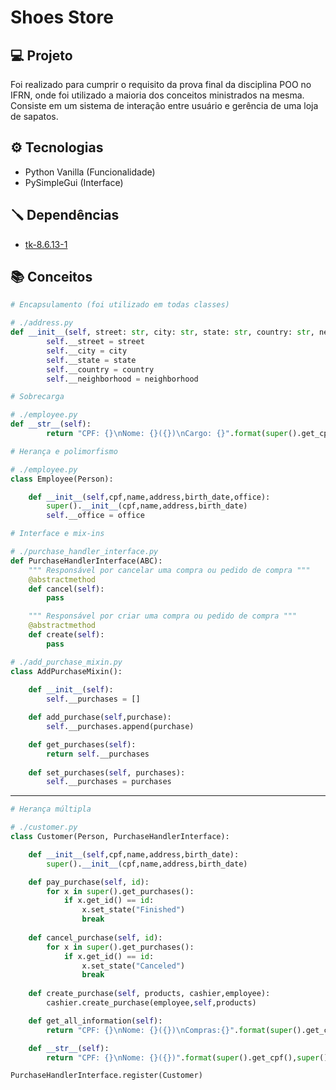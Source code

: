 # Shoes Store

## 💻 Projeto
Foi realizado para cumprir o requisito da prova final da disciplina POO no IFRN, onde foi utilizado a maioria dos conceitos ministrados na mesma. Consiste em um sistema de interação entre usuário e gerência de uma loja de sapatos.

## ⚙️ Tecnologias
- Python Vanilla (Funcionalidade)
- PySimpleGui (Interface)

## 🪛 Dependências
- [tk-8.6.13-1](https://docs.python.org/3/library/tkinter.html)

## 📚 Conceitos

``` python
# Encapsulamento (foi utilizado em todas classes)

# ./address.py
def __init__(self, street: str, city: str, state: str, country: str, neighborhood: str) -> None:
        self.__street = street
        self.__city = city
        self.__state = state
        self.__country = country
        self.__neighborhood = neighborhood

```
``` python
# Sobrecarga

# ./employee.py
def __str__(self):
        return "CPF: {}\nNome: {}({})\nCargo: {}".format(super().get_cpf(),super().get_name(),super().get_birth_date(),self.__office)
```
```python
# Herança e polimorfismo

# ./employee.py
class Employee(Person):

    def __init__(self,cpf,name,address,birth_date,office):
        super().__init__(cpf,name,address,birth_date)
        self.__office = office
```
```python
# Interface e mix-ins

# ./purchase_handler_interface.py
def PurchaseHandlerInterface(ABC):
    """ Responsável por cancelar uma compra ou pedido de compra """
    @abstractmethod
    def cancel(self):
        pass

    """ Responsável por criar uma compra ou pedido de compra """
    @abstractmethod
    def create(self):
        pass

# ./add_purchase_mixin.py
class AddPurchaseMixin():
    
    def __init__(self):
        self.__purchases = []

    def add_purchase(self,purchase):
        self.__purchases.append(purchase)

    def get_purchases(self):
        return self.__purchases
    
    def set_purchases(self, purchases):
        self.__purchases = purchases
```
---
```python
# Herança múltipla

# ./customer.py
class Customer(Person, PurchaseHandlerInterface):

    def __init__(self,cpf,name,address,birth_date):
        super().__init__(cpf,name,address,birth_date)

    def pay_purchase(self, id):
        for x in super().get_purchases():
            if x.get_id() == id:
                x.set_state("Finished")
                break
    
    def cancel_purchase(self, id):
        for x in super().get_purchases():
            if x.get_id() == id:
                x.set_state("Canceled")
                break
    
    def create_purchase(self, products, cashier,employee):
        cashier.create_purchase(employee,self,products)

    def get_all_information(self):
        return "CPF: {}\nNome: {}({})\nCompras:{}".format(super().get_cpf(),super().get_name(),super().get_birth_date(),super().get_purchases())

    def __str__(self):
        return "CPF: {}\nNome: {}({})".format(super().get_cpf(),super().get_name(),super().get_birth_date())

PurchaseHandlerInterface.register(Customer)
```